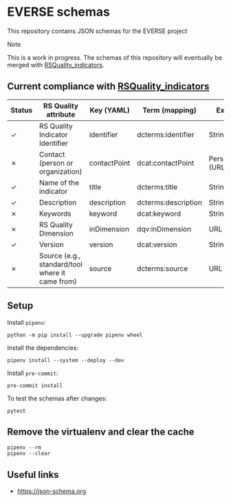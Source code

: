 # EVERSE schemas

This repository contains JSON schemas for the EVERSE project

> [!NOTE]
> This is a work in progress. The schemas of this repository will eventually be merged with [RSQuality_indicators](https://github.com/EVERSE-ResearchSoftware/RSQuality_indicators).


## Current compliance with [RSQuality_indicators](https://github.com/EVERSE-ResearchSoftware/RSQuality_indicators)

|Status| RS Quality attribute | Key (YAML) | Term (mapping) | Expected value |
|---|---|---|---|---|
| &check; | RS Quality Indicator Identifier | identifier | dcterms:identifier | String |
| &cross; | Contact (person or organization) | contactPoint | dcat:contactPoint | Person/Organization (URL) |
| &check; | Name of the indicator | title | dcterms:title | String |
| &check; | Description | description | dcterms:description | String |
| &cross; | Keywords | keyword | dcat:keyword | String |
| &cross; | RS Quality Dimension  | inDimension | dqv:inDimension | URL (category) |
| &check; | Version | version | dcat:version | String |
| &cross; | Source (e.g., standard/tool where it came from) | source | dcterms:source | URL |


## Setup

Install `pipenv`:

```
python -m pip install --upgrade pipenv wheel
```

Install the dependencies:

```
pipenv install --system --deploy --dev
```

Install `pre-commit`:

```
pre-commit install
```

To test the schemas after changes:

```
pytest
```


## Remove the virtualenv and clear the cache

```
pipenv --rm
pipenv --clear
```


## Useful links

- https://json-schema.org
